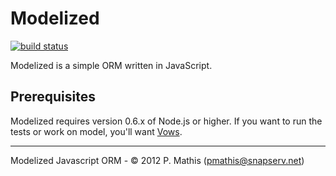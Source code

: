 # Modelized #

[![build status](https://secure.travis-ci.org/NeoXiD/modelized.png)](http://travis-ci.org/NeoXiD/modelized)

Modelized is a simple ORM written in JavaScript.

## Prerequisites ##
Modelized requires version 0.6.x of Node.js or higher. If you want to run the tests or work on model, you'll want [Vows](https://github.com/cloudhead/vows).

- - -
Modelized Javascript ORM - © 2012 P. Mathis (pmathis@snapserv.net)